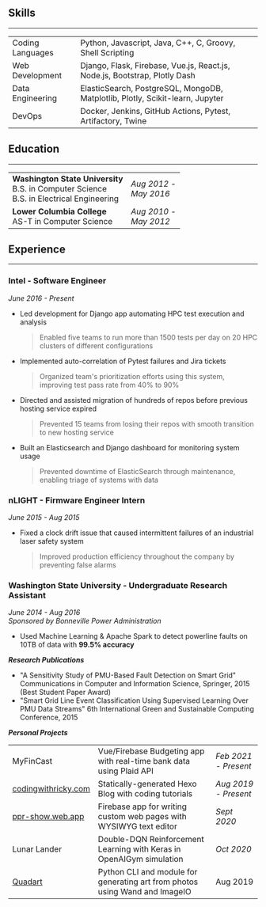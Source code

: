 ## Skills
<hr />
<table>
  <tr>
    <td>Coding Languages</td>
    <td>Python, Javascript, Java, C++, C, Groovy, Shell Scripting</td>
  </tr>
  <tr>
    <td>Web Development</td>
    <td>Django, Flask, Firebase, Vue.js, React.js, Node.js, Bootstrap, Plotly Dash</td>
  </tr>
  <tr>
    <td>Data Engineering</td>
    <td>ElasticSearch, PostgreSQL, MongoDB, Matplotlib, Plotly, Scikit-learn, Jupyter</td>
  </tr>
  <tr>
    <td>DevOps</td>
    <td>Docker, Jenkins, GitHub Actions, Pytest, Artifactory, Twine</td>
  </tr>
</table>

## Education
<hr />

<table>
  <tr>
    <td><b>Washington State University</b><br>B.S. in Computer Science<br>B.S. in Electrical Engineering</td>
    <td><i>Aug 2012 -<br>May 2016</i></td>
  </tr>
  <tr>
    <td><b>Lower Columbia College</b><br>AS-T in Computer Science</td>
    <td><i>Aug 2010 -<br>May 2012</i></td>
  </tr>
</table>

## Experience
<hr />

### Intel - Software Engineer
_June 2016 - Present_
- Led development for Django app automating HPC test execution and analysis
  > Enabled five teams to run more than 1500 tests per day on 20 HPC clusters of different configurations
- Implemented auto-correlation of Pytest failures and Jira tickets
  > Organized team's prioritization efforts using this system, improving test pass rate from 40% to 90%
- Directed and assisted migration of hundreds of repos before previous hosting service expired
  > Prevented 15 teams from losing their repos with smooth transition to new hosting service
- Built an Elasticsearch and Django dashboard for monitoring system usage
  > Prevented downtime of ElasticSearch through maintenance, enabling triage of systems with data

### nLIGHT - Firmware Engineer Intern
_June 2015 - Aug 2015_
- Fixed a clock drift issue that caused intermittent failures of an industrial laser safety system
  > Improved production efficiency throughout the company by preventing false alarms

### Washington State University - Undergraduate Research Assistant
<i>June 2014 - Aug 2016</i><br><i>Sponsored by Bonneville Power Administration</i>
- Used Machine Learning & Apache Spark to detect powerline faults on 10TB of data with **99.5% accuracy**

**_Research Publications_**
- "A Sensitivity Study of PMU-Based Fault Detection on Smart Grid" Communications in Computer and Information Science, Springer, 2015 (Best Student Paper Award)
- "Smart Grid Line Event Classification Using Supervised Learning Over PMU Data Streams" 6th International Green and Sustainable Computing Conference, 2015

**_Personal Projects_**

<table>
  <tr>
    <td>MyFinCast</td>
    <td>Vue/Firebase Budgeting app with real-time bank data using Plaid API</td>
    <td><i>Feb&nbsp;2021<br>-&nbsp;Present</i></td>
  </tr>
  <tr>
    <td><a href="https://codingwithricky.com">codingwithricky.com</a></td>
    <td>Statically-generated Hexo Blog with coding tutorials</td>
    <td><i>Aug&nbsp;2019<br>-&nbsp;Present</i></td>
  </tr>
  <tr>
    <td><a href="https://ppr-show.web.app">ppr-show.web.app</a></td>
    <td>Firebase app for writing custom web pages with WYSIWYG text editor</td>
    <td><i>Sept 2020</i></td>
  </tr>
  <tr>
    <td>Lunar Lander</td>
    <td>Double-DQN Reinforcement Learning with Keras in OpenAIGym simulation</td>
    <td><i>Oct 2020</i></td>
  </tr>
  <tr>
    <td><a href="https://github.com/ribab/quadart">Quadart</a></td>
    <td>Python CLI and module for generating art from photos using Wand and ImageIO</td>
    <td>Aug 2019</td>
  </tr>
</table>
